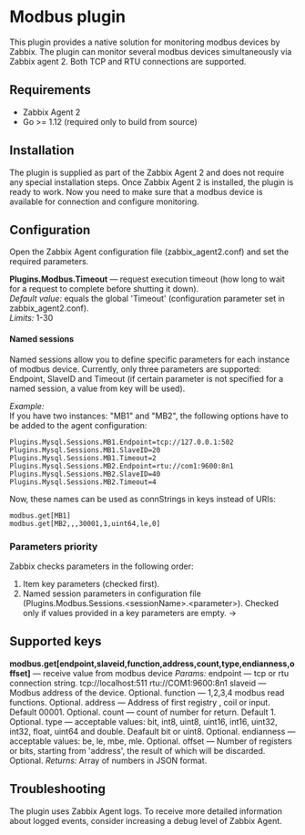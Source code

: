 # Modbus plugin
This plugin provides a native solution for monitoring modbus devices by Zabbix. 
The plugin can monitor several modbus devices simultaneously via Zabbix agent 2. Both TCP and 
RTU connections are supported.

## Requirements
- Zabbix Agent 2
- Go >= 1.12 (required only to build from source)

## Installation
The plugin is supplied as part of the Zabbix Agent 2 and does not require any special installation steps. Once 
Zabbix Agent 2 is installed, the plugin is ready to work. Now you need to make sure that a modbus device is 
available for connection and configure monitoring.

## Configuration
Open the Zabbix Agent configuration file (zabbix_agent2.conf) and set the required parameters.

**Plugins.Modbus.Timeout** — request execution timeout (how long to wait for a request to complete before shutting it down).  
*Default value:* equals the global 'Timeout' (configuration parameter set in zabbix_agent2.conf).  
*Limits:* 1-30

#### Named sessions
Named sessions allow you to define specific parameters for each instance of modbus device. Currently, only three parameters are supported: 
Endpoint, SlaveID and Timeout (if certain parameter is not specified for a named session, a value from key will be used). 

*Example:*  
If you have two instances: "MB1" and "MB2", the following options have to be added to the agent configuration:

    Plugins.Mysql.Sessions.MB1.Endpoint=tcp://127.0.0.1:502
    Plugins.Mysql.Sessions.MB1.SlaveID=20
    Plugins.Mysql.Sessions.MB1.Timeout=2
    Plugins.Mysql.Sessions.MB2.Endpoint=rtu://com1:9600:8n1
    Plugins.Mysql.Sessions.MB2.SlaveID=40
    Plugins.Mysql.Sessions.MB2.Timeout=4
    
Now, these names can be used as connStrings in keys instead of URIs:

    modbus.get[MB1]
    modbus.get[MB2,,,30001,1,uint64,le,0]

### Parameters priority
Zabbix checks parameters in the following order:
1. Item key parameters (checked first).
2. Named session parameters in configuration file (Plugins.Modbus.Sessions.\<sessionName\>.\<parameter\>). Checked only if values provided in a key parameters are empty. →
  
## Supported keys

**modbus.get[endpoint,slaveid,function,address,count,type,endianness,offset]** — receive value from modbus device
*Params:*
endpoint — tcp or rtu connection string. tcp://localhost:511 rtu://COM1:9600:8n1
slaveid — Modbus address of the device. Optional.
function — 1,2,3,4 modbus read functions. Optional.
address — Address of first registry , coil or input. Default 00001. Optional.
count — count of number for return. Default 1. Optional.
type — acceptable values: bit, int8, uint8, uint16, int16, uint32, int32, float, uint64 and double. Deafault bit or uint8. Optional.
endianness — acceptable values: be, le, mbe, mle. Optional.
offset — Number of registers or bits, starting from 'address', the result of which will be discarded. Optional.
*Returns:*
Array of numbers in JSON format.

## Troubleshooting
The plugin uses Zabbix Agent logs. To receive more detailed information about logged events, consider increasing a debug level 
of Zabbix Agent.
